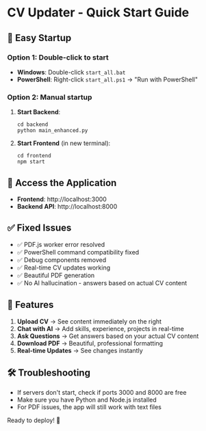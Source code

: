 # CV Updater - Quick Start Guide

## 🚀 Easy Startup

### Option 1: Double-click to start
- **Windows**: Double-click `start_all.bat`
- **PowerShell**: Right-click `start_all.ps1` → "Run with PowerShell"

### Option 2: Manual startup
1. **Start Backend**: 
   ```
   cd backend
   python main_enhanced.py
   ```

2. **Start Frontend** (in new terminal):
   ```
   cd frontend
   npm start
   ```

## 📱 Access the Application
- **Frontend**: http://localhost:3000
- **Backend API**: http://localhost:8000

## ✅ Fixed Issues
- ✅ PDF.js worker error resolved
- ✅ PowerShell command compatibility fixed
- ✅ Debug components removed
- ✅ Real-time CV updates working
- ✅ Beautiful PDF generation
- ✅ No AI hallucination - answers based on actual CV content

## 🎯 Features
1. **Upload CV** → See content immediately on the right
2. **Chat with AI** → Add skills, experience, projects in real-time
3. **Ask Questions** → Get answers based on your actual CV content
4. **Download PDF** → Beautiful, professional formatting
5. **Real-time Updates** → See changes instantly

## 🛠️ Troubleshooting
- If servers don't start, check if ports 3000 and 8000 are free
- Make sure you have Python and Node.js installed
- For PDF issues, the app will still work with text files

Ready to deploy! 🚀 
